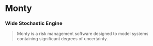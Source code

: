 # Monty
### Wide Stochastic Engine

> Monty is a risk management software designed to model systems containing significant degrees of uncertainty.